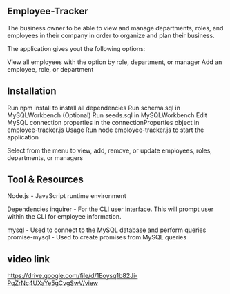 ##  Employee-Tracker
The business owner to be able to view and manage departments, roles, and employees in their company in order to organize and plan their business.

The application gives yout the following options:

View all employees with the option by role, department, or manager
Add an employee, role, or department

##  Installation
Run npm install to install all dependencies
Run schema.sql in MySQLWorkbench
(Optional) Run seeds.sql in MySQLWorkbench
Edit MySQL connection properties in the connectionProperties object in employee-tracker.js
Usage
Run node employee-tracker.js to start the application

Select from the menu to view, add, remove, or update employees, roles, departments, or managers





##  Tool & Resources
Node.js - JavaScript runtime environment

Dependencies
inquirer - For the CLI user interface. This will prompt user within the CLI for employee information.

mysql - Used to connect to the MySQL database and perform queries
promise-mysql - Used to create promises from MySQL queries
## video link
https://drive.google.com/file/d/1Eoysq1b82Ji-PqZrNc4UXaYe5gCvgSwV/view